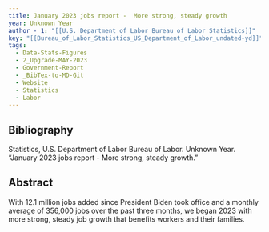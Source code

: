 ```yaml
---
title: January 2023 jobs report -  More strong, steady growth
year: Unknown Year
author - 1: "[[U.S. Department of Labor Bureau of Labor Statistics]]"
key: "[[Bureau_of_Labor_Statistics_US_Department_of_Labor_undated-yd]]"
tags:
  - Data-Stats-Figures
  - 2_Upgrade-MAY-2023
  - Government-Report
  - _BibTex-to-MD-Git
  - Website
  - Statistics
  - Labor
---
```


## Bibliography
Statistics, U.S. Department of Labor Bureau of Labor. Unknown Year. “January 2023 jobs report -  More strong, steady growth.” 

## Abstract
With 12.1 million jobs added since President Biden took office and a monthly average of 356,000 jobs over the past three months, we began 2023 with more strong, steady job growth that benefits workers and their families.